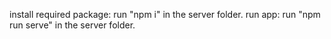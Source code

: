 install required package: run "npm i" in the server folder.
run app: run "npm run serve" in the server folder.